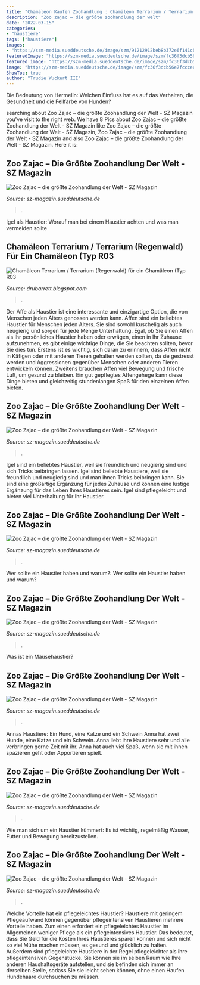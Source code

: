 ```yaml
---
title: "Chamäleon Kaufen Zoohandlung : Chamäleon Terrarium / Terrarium (regenwald) Für Ein Chamäleon (typ R03"
description: "Zoo zajac – die größte zoohandlung der welt"
date: "2022-03-15"
categories:
- "haustiere"
tags: ["haustiere"]
images:
- "https://szm-media.sueddeutsche.de/image/szm/91212912beb8b372e6f141cb554dd6a0/200/image.jpeg?h=0b580a9f6aad1360c8a7459fb550e5d0&amp;hv=1"
featuredImage: "https://szm-media.sueddeutsche.de/image/szm/fc36f3dcb56e7fcccec58a404f3f4c0a/970/image.jpeg?h=cf01977719c25904189632a2d54c6839&amp;hv=1"
featured_image: "https://szm-media.sueddeutsche.de/image/szm/fc36f3dcb56e7fcccec58a404f3f4c0a/970/image.jpeg?h=cf01977719c25904189632a2d54c6839&amp;hv=1"
image: "https://szm-media.sueddeutsche.de/image/szm/fc36f3dcb56e7fcccec58a404f3f4c0a/640/image.jpeg?h=e5a3ae3e1b14810323157a1e2e4603a3&amp;hv=1"
ShowToc: true
author: "Trudie Wuckert III"
---
```



Die Bedeutung von Hermelin: Welchen Einfluss hat es auf das Verhalten, die Gesundheit und die Fellfarbe von Hunden?

	

		
searching about Zoo Zajac – die größte Zoohandlung der Welt - SZ Magazin you've visit to the right web. We have 8 Pics about Zoo Zajac – die größte Zoohandlung der Welt - SZ Magazin like Zoo Zajac – die größte Zoohandlung der Welt - SZ Magazin, Zoo Zajac – die größte Zoohandlung der Welt - SZ Magazin and also Zoo Zajac – die größte Zoohandlung der Welt - SZ Magazin. Here it is:
		
    
## Zoo Zajac – Die Größte Zoohandlung Der Welt - SZ Magazin

<img loading=lazy src="https://szm-media.sueddeutsche.de/image/szm/0a5cf0a1cbbeda8449bb7859afa872e0/1280/image.jpeg?h=634623401a1e4ec5cd789253039501d2&amp;hv=1" onerror="this.onerror=null;this.src='https://tse4.mm.bing.net/th?id=OIP.LVemtZEtvmgZFwOoeX2EUQHaLH&amp;pid=15.1';" alt="Zoo Zajac – die größte Zoohandlung der Welt - SZ Magazin">

_Source: sz-magazin.sueddeutsche.de_

>. 

	

Igel als Haustier: Worauf man bei einem Haustier achten und was man vermeiden sollte

    
## Chamäleon Terrarium / Terrarium (Regenwald) Für Ein Chamäleon (Typ R03

<img loading=lazy src="https://i2.wp.com/www.harbiglas.de/media/Dachschraegenterrarium.JPG" onerror="this.onerror=null;this.src='https://tse1.mm.bing.net/th?id=OIP.EgBUziGOKmMXs08LKctFcAHaFj&amp;pid=15.1';" alt="Chamäleon Terrarium / Terrarium (Regenwald) für ein Chamäleon (Typ R03">

_Source: drubarrett.blogspot.com_

>. 

	

Der Affe als Haustier ist eine interessante und einzigartige Option, die von Menschen jeden Alters genossen werden kann.
Affen sind ein beliebtes Haustier für Menschen jeden Alters. Sie sind sowohl kuschelig als auch neugierig und sorgen für jede Menge Unterhaltung. Egal, ob Sie einen Affen als Ihr persönliches Haustier haben oder erwägen, einen in Ihr Zuhause aufzunehmen, es gibt einige wichtige Dinge, die Sie beachten sollten, bevor Sie dies tun. Erstens ist es wichtig, sich daran zu erinnern, dass Affen nicht in Käfigen oder mit anderen Tieren gehalten werden sollten, da sie gestresst werden und Aggressionen gegenüber Menschen oder anderen Tieren entwickeln können. Zweitens brauchen Affen viel Bewegung und frische Luft, um gesund zu bleiben. Ein gut gepflegtes Affengehege kann diese Dinge bieten und gleichzeitig stundenlangen Spaß für den einzelnen Affen bieten.

    
## Zoo Zajac – Die Größte Zoohandlung Der Welt - SZ Magazin

<img loading=lazy src="https://szm-media.sueddeutsche.de/image/szm/e3b36baeb4a39687d7ad408f93a70c5b/640/image.jpeg?h=01d9a1efe73000fa930d54329419d233&amp;hv=1" onerror="this.onerror=null;this.src='https://tse4.mm.bing.net/th?id=OIP.drzmQDcVk82sgqbhfY03qQHaLH&amp;pid=15.1';" alt="Zoo Zajac – die größte Zoohandlung der Welt - SZ Magazin">

_Source: sz-magazin.sueddeutsche.de_

>. 

	

Igel sind ein beliebtes Haustier, weil sie freundlich und neugierig sind und sich Tricks beibringen lassen.
Igel sind beliebte Haustiere, weil sie freundlich und neugierig sind und man ihnen Tricks beibringen kann. Sie sind eine großartige Ergänzung für jedes Zuhause und können eine lustige Ergänzung für das Leben Ihres Haustieres sein. Igel sind pflegeleicht und bieten viel Unterhaltung für Ihr Haustier.

    
## Zoo Zajac – Die Größte Zoohandlung Der Welt - SZ Magazin

<img loading=lazy src="https://szm-media.sueddeutsche.de/image/szm/b0185cdbe57973661cadeaae8f39ff09/640/image.jpeg?h=9190b2c487dbb9674ad05f3c2db521b2&amp;hv=1" onerror="this.onerror=null;this.src='https://tse2.mm.bing.net/th?id=OIP.92e-4v6OEEs_ISn4bNs8ugHaLH&amp;pid=15.1';" alt="Zoo Zajac – die größte Zoohandlung der Welt - SZ Magazin">

_Source: sz-magazin.sueddeutsche.de_

>. 

	

Wer sollte ein Haustier haben und warum?: Wer sollte ein Haustier haben und warum?

    
## Zoo Zajac – Die Größte Zoohandlung Der Welt - SZ Magazin

<img loading=lazy src="https://szm-media.sueddeutsche.de/image/szm/fc36f3dcb56e7fcccec58a404f3f4c0a/970/image.jpeg?h=cf01977719c25904189632a2d54c6839&amp;hv=1" onerror="this.onerror=null;this.src='https://tse2.mm.bing.net/th?id=OIP.W4GXcNMIrlr7l3Ui5UNV2QHaLH&amp;pid=15.1';" alt="Zoo Zajac – die größte Zoohandlung der Welt - SZ Magazin">

_Source: sz-magazin.sueddeutsche.de_

>. 

	

Was ist ein Mäusehaustier?

    
## Zoo Zajac – Die Größte Zoohandlung Der Welt - SZ Magazin

<img loading=lazy src="https://szm-media.sueddeutsche.de/image/szm/83c1a257ae05d89c4b9271d9f4776925/640/image.jpeg?h=be579c9ac11349a8da129abf457fbd24&amp;hv=1" onerror="this.onerror=null;this.src='https://tse3.mm.bing.net/th?id=OIP.J2Km-A7zXxUZ9XrbKsidAAHaLH&amp;pid=15.1';" alt="Zoo Zajac – die größte Zoohandlung der Welt - SZ Magazin">

_Source: sz-magazin.sueddeutsche.de_

>. 

	

Annas Haustiere: Ein Hund, eine Katze und ein Schwein
Anna hat zwei Hunde, eine Katze und ein Schwein. Anna liebt ihre Haustiere sehr und alle verbringen gerne Zeit mit ihr. Anna hat auch viel Spaß, wenn sie mit ihnen spazieren geht oder Apportieren spielt.

    
## Zoo Zajac – Die Größte Zoohandlung Der Welt - SZ Magazin

<img loading=lazy src="https://szm-media.sueddeutsche.de/image/szm/fc36f3dcb56e7fcccec58a404f3f4c0a/640/image.jpeg?h=e5a3ae3e1b14810323157a1e2e4603a3&amp;hv=1" onerror="this.onerror=null;this.src='https://tse1.mm.bing.net/th?id=OIP.aCuuBk6KMLoi2q5LEkIR8AHaLH&amp;pid=15.1';" alt="Zoo Zajac – die größte Zoohandlung der Welt - SZ Magazin">

_Source: sz-magazin.sueddeutsche.de_

>. 

	

Wie man sich um ein Haustier kümmert: Es ist wichtig, regelmäßig Wasser, Futter und Bewegung bereitzustellen.

    
## Zoo Zajac – Die Größte Zoohandlung Der Welt - SZ Magazin

<img loading=lazy src="https://szm-media.sueddeutsche.de/image/szm/91212912beb8b372e6f141cb554dd6a0/200/image.jpeg?h=0b580a9f6aad1360c8a7459fb550e5d0&amp;hv=1" onerror="this.onerror=null;this.src='https://tse4.mm.bing.net/th?id=OIP.PLjNUdHDK8BkUuf3ZZo_kAAAAA&amp;pid=15.1';" alt="Zoo Zajac – die größte Zoohandlung der Welt - SZ Magazin">

_Source: sz-magazin.sueddeutsche.de_

>. 

	

Welche Vorteile hat ein pflegeleichtes Haustier?
Haustiere mit geringem Pflegeaufwand können gegenüber pflegeintensiven Haustieren mehrere Vorteile haben. Zum einen erfordert ein pflegeleichtes Haustier im Allgemeinen weniger Pflege als ein pflegeintensives Haustier. Das bedeutet, dass Sie Geld für die Kosten Ihres Haustieres sparen können und sich nicht so viel Mühe machen müssen, es gesund und glücklich zu halten. Außerdem sind pflegeleichte Haustiere in der Regel pflegeleichter als ihre pflegeintensiven Gegenstücke. Sie können sie im selben Raum wie Ihre anderen Haushaltsgeräte aufstellen, und sie befinden sich immer an derselben Stelle, sodass Sie sie leicht sehen können, ohne einen Haufen Hundehaare durchsuchen zu müssen.

